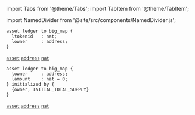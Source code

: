 import Tabs from '@theme/Tabs';
import TabItem from '@theme/TabItem';

import NamedDivider from '@site/src/components/NamedDivider.js';

<NamedDivider title="Code" width="1.5"/>

<Tabs defaultValue="NFT" >

<TabItem value="NFT">

```archetype
asset ledger to big_map {
  ltokenid   : nat;
  lowner     : address;
}
```
[`asset`](/docs/asset) [`address`](/docs/reference/types#address) [`nat`](/docs/reference/types#nat)

</TabItem>

<TabItem value="Fungible">

```archetype
asset ledger to big_map {
  lowner     : address;
  lamount    : nat = 0;
} initialized by {
  {owner; INITIAL_TOTAL_SUPPLY}
}
```
[`asset`](/docs/asset) [`address`](/docs/reference/types#address) [`nat`](/docs/reference/types#nat)

</TabItem>

</Tabs>